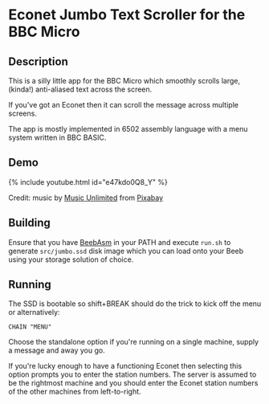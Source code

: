 # Econet Jumbo Text Scroller for the BBC Micro

## Description

This is a silly little app for the BBC Micro which smoothly scrolls large, (kinda!) anti-aliased text across the screen.

If you've got an Econet then it can scroll the message across multiple screens.

The app is mostly implemented in 6502 assembly language with a menu system written in BBC BASIC.

## Demo

{% include youtube.html id="e47kdo0Q8_Y" %}

Credit: music by [Music Unlimited](https://pixabay.com/users/music_unlimited-27600023/?utm_source=link-attribution&amp;utm_medium=referral&amp;utm_campaign=music&amp;utm_content=124008) from
[Pixabay](https://pixabay.com//?utm_source=link-attribution&amp;utm_medium=referral&amp;utm_campaign=music&amp;utm_content=124008)

## Building

Ensure that you have [BeebAsm](https://github.com/stardot/beebasm) in your PATH and execute `run.sh` to generate `src/jumbo.ssd` disk image which you can load onto your Beeb using your storage solution of choice.


## Running

The SSD is bootable so shift+BREAK should do the trick to kick off the menu or alternatively:

```
CHAIN "MENU"
```

Choose the standalone option if you're running on a single machine, supply a message and away you go.

If you're lucky enough to have a functioning Econet then selecting this option prompts you to enter the station numbers. The server is assumed to be the rightmost machine and you should enter the Econet station numbers of the other machines from left-to-right.
